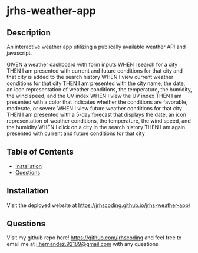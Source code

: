   # jrhs-weather-app


  ## Description 
  An interactive weather app utilizing a publically available weather API and javascript.

  GIVEN a weather dashboard with form inputs
  WHEN I search for a city
  THEN I am presented with current and future conditions for that city and that city is added to the search history
  WHEN I view current weather conditions for that city
  THEN I am presented with the city name, the date, an icon representation of weather conditions, the temperature, the humidity, the wind speed, and the UV index
  WHEN I view the UV index
  THEN I am presented with a color that indicates whether the conditions are favorable, moderate, or severe
  WHEN I view future weather conditions for that city
  THEN I am presented with a 5-day forecast that displays the date, an icon representation of weather conditions, the temperature, the wind speed, and the humidity
  WHEN I click on a city in the search history
  THEN I am again presented with current and future conditions for that city

  ## Table of Contents
  - [Installation](#installation)
  - [Questions](#questions)

  ## Installation
  Visit the deployed website at https://jrhscoding.github.io/jrhs-weather-app/
  ## Questions
  Visit my github repo here!
  https://github.com/jrhscoding
  and feel free to email me at j.hernandez.92189@gmail.com with any questions